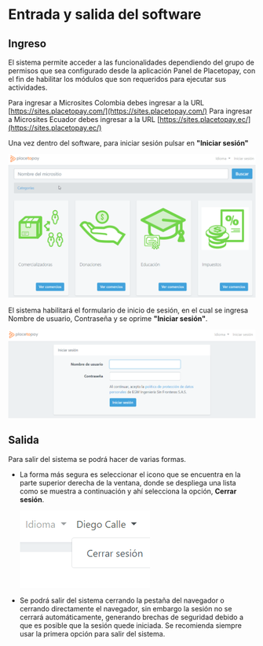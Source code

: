 # Entrada y salida del software

## Ingreso 

El sistema permite acceder a las funcionalidades dependiendo del grupo de permisos que sea configurado desde la aplicación Panel de Placetopay, con el fin de habilitar los módulos que son requeridos para ejecutar sus actividades.

Para ingresar a Microsites Colombia debes ingresar a la URL [https://sites.placetopay.com/](https://sites.placetopay.com/)
Para ingresar a Microsites Ecuador debes ingresar a la URL [https://sites.placetopay.ec/](https://sites.placetopay.ec/)

Una vez dentro del software, para iniciar sesión pulsar en **"Iniciar sesión"**

![loginAdmin_Button](../../images_folder/administrator/login/loginAdmin_button.png)

El sistema habilitará el formulario de inicio de sesión, en el cual se ingresa Nombre de usuario, Contraseña y se oprime **"Iniciar sesión"**.

![loginAdmin_form](../../images_folder/administrator/login/loginAdmin_form.png)

## Salida

Para salir del sistema se podrá hacer de varias formas.

- La forma más segura es seleccionar el icono  que se encuentra en la parte superior derecha de la ventana, donde se despliega una lista como se muestra a continuación y ahí selecciona la opción, **Cerrar sesión**.
  
  ![logoutAdmin_button](../../images_folder/administrator/login/logoutAdmin_button.png)

- Se podrá salir del sistema cerrando la pestaña del navegador o cerrando directamente el navegador, sin embargo la sesión no se cerrará automáticamente, generando brechas de seguridad debido a que es posible que la sesión quede iniciada. Se recomienda siempre usar la primera opción para salir del sistema. 
